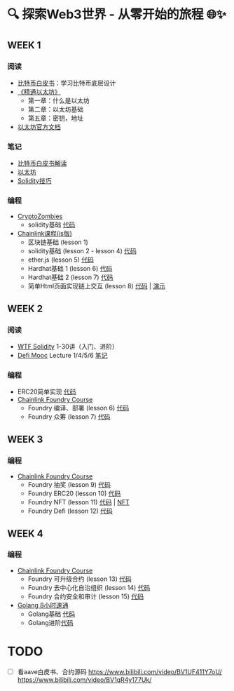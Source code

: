 # 🔍 探索Web3世界 - 从零开始的旅程 🌐✨

## WEEK 1

### 阅读

- [比特币白皮书](https://bitcoin.org/en/bitcoin-paper)：学习比特币底层设计 
- [《精通以太坊》](https://github.com/inoutcode/ethereum_book)
  - 第一章：什么是以太坊
  - 第二章：以太坊基础
  - 第五章：密钥，地址
- [以太坊官方文档](https://ethereum.org/en/developers/docs/)

### 笔记

- [比特币白皮书解读](week1/比特币白皮书解读.md)
- [以太坊](week1/以太坊.md)
- [Solidity技巧](week1/Solidity技巧.md)

### 编程

- [CryptoZombies](https://cryptozombies.io/zh/solidity)
  - solidity基础 [代码](week1/code/cryptozombies)
- [Chainlink课程(js版)](https://www.bilibili.com/video/BV1Ca411n7ta/)
  - 区块链基础 (lesson 1)
  - solidity基础 (lesson 2 - lesson 4)  [代码](week1/code/chainlink_course/solidity-basic)
  - ether.js (lesson 5)  [代码](week1/code/chainlink_course/ethers-simple-storage)
  - Hardhat基础 1 (lesson 6) [代码](week1/code/chainlink_course/hardhat-simple-storage)
  - Hardhat基础 2 (lesson 7) [代码](week1/code/chainlink_course/hardhat-fund-me)
  - 简单Html页面实现链上交互 (lesson 8) [代码](week1/code/chainlink_course/html-fund-me) | [演示](http://165.154.46.113:3000/)

## WEEK 2

### 阅读

- [WTF Solidity](https://github.com/AmazingAng/WTF-Solidity) 1-30讲（入门、进阶）
- [Defi Mooc](https://defi-learning.org/f22) Lecture 1/4/5/6 [笔记](week2/Defi_Mooc.md)

### 编程

- ERC20简单实现 [代码](week2/code/ERC20)
- [Chainlink Foundry Course](https://www.bilibili.com/video/BV13a4y1F7V3)
  - Foundry 编译、部署 (lesson 6) [代码](week2/code/foundry-f23/foundry-simple-storage-f23/)
  - Foundry 众筹 (lesson 7) [代码](week2/code/foundry-f23/foundry-fund-me-f23)

## WEEK 3

### 编程
- [Chainlink Foundry Course](https://www.bilibili.com/video/BV13a4y1F7V3)
  - Foundry 抽奖 (lesson 9) [代码](week3/code/foundry-smart-contract-lottery-f23)
  - Foundry ERC20 (lesson 10) [代码](week3/code/foundry-erc20-f23)
  - Foundry NFT (lesson 11) [代码](week3/code/foundry-nft-0) | [NFT](https://testnets.opensea.io/0x03A2fFBAd319287aA1a1D41Da9586abEd613CB7c)
  - Foundry Defi (lesson 12) [代码](week3/code/foundry-defi-stablecoin-f23)

## WEEK 4

### 编程
- [Chainlink Foundry Course](https://www.bilibili.com/video/BV1u8411k7Z7)
  - Foundry 可升级合约 (lesson 13) [代码](week4/code/foundry-upgrades-f23)
  - Foundry 去中心化自治组织 (lesson 14) [代码](week4/code/foundry-dao-f23)
  - Foundry 合约安全和审计 (lesson 15) [代码](week4/code/denver-security)
- [Golang 8小时速通](https://www.bilibili.com/video/BV1gf4y1r79E)
  - Golang基础 [代码](week4/code/GolangStudy/basic)
  - Golang进阶[代码](week4/code/GolangStudy/advanced)

# TODO

- [ ] 看aave白皮书、合约源码 https://www.bilibili.com/video/BV1UF411Y7oU/ https://www.bilibili.com/video/BV1qR4y177Uk/

